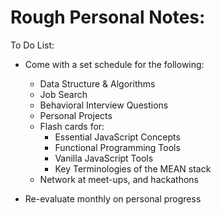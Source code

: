 __Rough Personal Notes:__
======

To Do List:
  - Come with a set schedule for the following:
      - Data Structure & Algorithms
      - Job Search
      - Behavioral Interview Questions
      - Personal Projects
      - Flash cards for:
          - Essential JavaScript Concepts
          - Functional Programming Tools
          - Vanilla JavaScript Tools
          - Key Terminologies of the MEAN stack
      - Network at meet-ups, and hackathons


  - Re-evaluate monthly on personal progress
